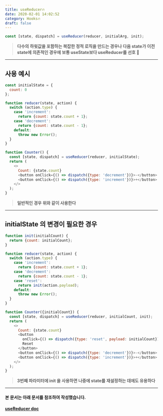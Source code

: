 ```yaml
---
title: useReducer🔥
date: 2020-02-01 14:02:52
category: Hooks🔥
draft: false
---
```


```js
const [state, dispatch] = useReducer(reducer, initialArg, init);
```
>**다수의 하윗값을 포함하는 복잡한 정적 로직을 만드는 경우나 다음 state가 이전 state에 의존적인 경우에 보통 useState보다 useReducer를 선호 🍎**
---
## 사용 예시
```js
const initialState = {
  count: 0
};

function reducer(state, action) {
  switch (action.type) {
    case 'increment':
      return {count: state.count + 1};
    case 'decrement':
      return {count: state.count - 1};
    default:
      throw new Error();
  }
}

function Counter() {
  const [state, dispatch] = useReducer(reducer, initialState);
  return (
    <>
      Count: {state.count}
      <button onClick={() => dispatch({type: 'decrement'})}>-</button>
      <button onClick={() => dispatch({type: 'increment'})}>+</button>
    </>
  );
}

```
> **일반적인 경우 위와 같이 사용한다**
---
## initialState 의 변경이 필요한 경우
```js
function init(initialCount) {
  return {count: initialCount};
}

function reducer(state, action) {
  switch (action.type) {
    case 'increment':
      return {count: state.count + 1};
    case 'decrement':
      return {count: state.count - 1};
    case 'reset':
      return init(action.payload);
    default:
      throw new Error();
  }
}

function Counter({initialCount}) {
  const [state, dispatch] = useReducer(reducer, initialCount, init);
  return (
    <>
      Count: {state.count}
      <button
        onClick={() => dispatch({type: 'reset', payload: initialCount})}>
        Reset
      </button>
      <button onClick={() => dispatch({type: 'decrement'})}>-</button>
      <button onClick={() => dispatch({type: 'increment'})}>+</button>
    </>
  );
}
```
> **3번째 파라미터에 init 을 사용하면 나중에 state를 재설정하는 데에도 유용하다**
---
#### 본 문서는 아래 문서를 참조하여 작성했습니다.
#### [useReducer doc](https://ko.reactjs.org/docs/hooks-reference.html#usereducer "usereducer doc link")